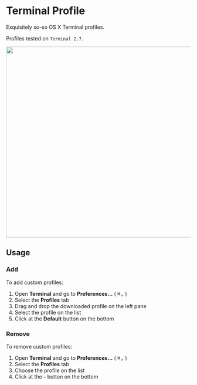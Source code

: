 # Terminal Profile
Exquisitely so-so OS X Terminal profiles.

Profiles tested on `Terminal 2.7`.

<p align="center"><img align="center" src="https://raw.githubusercontent.com/adrfer/terminal-profile/master/Screenshot.png" height="520" width="720"></p>

## Usage

### Add

To add custom profiles:

1. Open **Terminal** and go to **Preferences...** ( <kbd>⌘</kbd><kbd>,</kbd> )
2. Select the **Profiles** tab
3. Drag and drop the downloaded profile on the left pane
4. Select the profile on the list
5. Click at the **Default** button on the bottom

### Remove

To remove custom profiles:

1. Open **Terminal** and go to **Preferences...** ( <kbd>⌘</kbd><kbd>,</kbd> )
2. Select the **Profiles** tab
3. Choose the profile on the list
4. Click at the **-** button on the bottom
